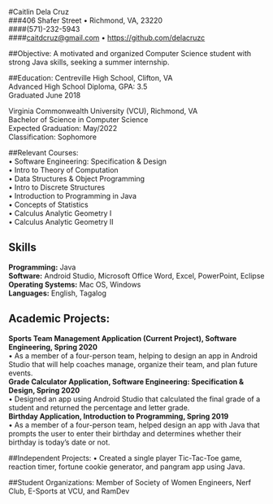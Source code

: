 #Caitlin Dela Cruz  
###406 Shafer Street • Richmond, VA, 23220  
####(571)-232-5943  
####caitdcruz@gmail.com • https://github.com/delacruzc

##Objective:
A motivated and organized Computer Science student with strong Java skills, seeking a summer internship.

##Education:
Centreville High School, Clifton, VA  
Advanced High School Diploma, GPA: 3.5  
Graduated June 2018

Virginia Commonwealth University (VCU), Richmond, VA       
Bachelor of Science in Computer Science	  
Expected Graduation: May/2022  
Classification: Sophomore   

##Relevant Courses:  
• Software Engineering: Specification & Design  
• Intro to Theory of Computation	
• Data Structures & Object Programming	
• Intro to Discrete Structures  
• Introduction to Programming in Java	  
• Concepts of Statistics	
• Calculus Analytic Geometry I		  
• Calculus Analytic Geometry II

## Skills
**Programming:** Java  
**Software:** Android Studio, Microsoft Office Word, Excel, PowerPoint, Eclipse  
**Operating Systems:** Mac OS, Windows  
**Languages:** English, Tagalog

## Academic Projects:
**Sports Team Management Application (Current Project), Software Engineering, Spring 2020**  
•	As a member of a four-person team, helping to design an app in Android Studio that will help coaches manage, organize their team, and plan future events.   
**Grade Calculator Application, Software Engineering: Specification & Design, Spring 2020**  
•	Designed an app using Android Studio that calculated the final grade of a student and returned the percentage and letter grade.  
**Birthday Application, Introduction to Programming, Spring 2019**  
•	As a member of a four-person team, helped design an app with Java that prompts the user to enter their birthday and determines whether their birthday is today’s date or not.

##Independent Projects:
•	Created a single player Tic-Tac-Toe game, reaction timer, fortune cookie generator, and pangram app using Java. 

##Student Organizations:
Member of Society of Women Engineers, Nerf Club, E-Sports at VCU, and RamDev




